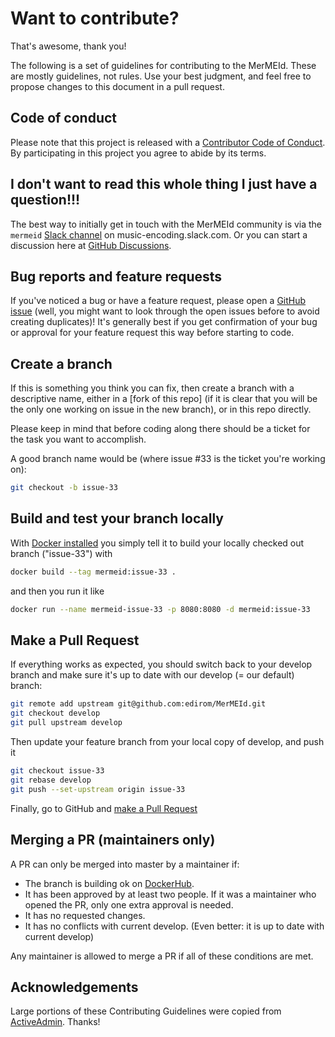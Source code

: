 # Want to contribute?

That's awesome, thank you!

The following is a set of guidelines for contributing to the MerMEId. These are mostly guidelines, not rules. Use your best judgment, and feel free to propose changes to this document in a pull request.


## Code of conduct

Please note that this project is released with a [Contributor Code of Conduct]. By participating in this project you agree to abide by its terms.


## I don't want to read this whole thing I just have a question!!!

The best way to initially get in touch with the MerMEId community is via the `mermeid` [Slack channel] on music-encoding.slack.com.
Or you can start a discussion here at [GitHub Discussions].


## Bug reports and feature requests

If you've noticed a bug or have a feature request, please open a [GitHub issue] (well, you might want to look through the open issues before to avoid creating duplicates)! It's generally best if you get confirmation of your bug or approval for your feature request this way before starting to code.


## Create a branch

If this is something you think you can fix, then create a branch with a descriptive name, either in a [fork of this repo] (if it is clear that you will be the only one working on issue in the new branch), or in this repo directly.

Please keep in mind that before coding along there should be a ticket for the task you want to accomplish.

A good branch name would be (where issue #33 is the ticket you're working on):

```sh
git checkout -b issue-33
```

## Build and test your branch locally

With [Docker installed] you simply tell it to build your locally checked out branch ("issue-33") with

```sh
docker build --tag mermeid:issue-33 .
```

and then you run it like 

```sh
docker run --name mermeid-issue-33 -p 8080:8080 -d mermeid:issue-33
```

## Make a Pull Request

If everything works as expected, you should switch back to your develop branch and make sure it's up to date with our develop (= our default) branch:
```sh
git remote add upstream git@github.com:edirom/MerMEId.git
git checkout develop
git pull upstream develop
```

Then update your feature branch from your local copy of develop, and push it

```sh
git checkout issue-33
git rebase develop
git push --set-upstream origin issue-33
```

Finally, go to GitHub and [make a Pull Request]

## Merging a PR (maintainers only)

A PR can only be merged into master by a maintainer if:

* The branch is building ok on [DockerHub].
* It has been approved by at least two people. If it was a maintainer who opened the PR, only one extra approval is needed.
* It has no requested changes.
* It has no conflicts with current develop. (Even better: it is up to date with current develop)

Any maintainer is allowed to merge a PR if all of these conditions are
met.


## Acknowledgements

Large portions of these Contributing Guidelines were copied from [ActiveAdmin]. Thanks!

[Contributor Code of Conduct]: CODE_OF_CONDUCT.md
[Slack channel]: https://join.slack.com/t/music-encoding/shared_invite/zt-4zgx6zbq-2jEjDiUT7ym3dygTaY8C0g 
[GitHub Discussions]: https://github.com/Edirom/MerMEId/discussions
[GitHub issue]: https://github.com/Edirom/MerMEId/issues/new
[fork this repo]: https://help.github.com/articles/fork-a-repo
[Docker installed]: https://docs.docker.com/get-docker/
[make a pull request]: https://help.github.com/articles/creating-a-pull-request
[ActiveAdmin]: https://github.com/activeadmin/activeadmin/blob/HEAD/CONTRIBUTING.md
[DockerHub]: https://hub.docker.com/r/edirom/mermeid
